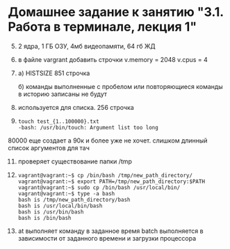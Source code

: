 # Домашнее задание к занятию "3.1. Работа в терминале, лекция 1"

5. 2 ядра, 1 ГБ ОЗУ, 4мб видеопамяти, 64 гб ЖД
6.  в файле vargrant добавить строчки 
    v.memory = 2048 
    v.cpus = 4
    
8. а) HISTSIZE 851 строчка
   
    б) команды выполненные с пробелом или повторяющиеся команды в историю записаны не будут
   
9. используется для списка. 256 строчка
10. ````shell
    touch test_{1..100000}.txt
    -bash: /usr/bin/touch: Argument list too long
    ````
80000 еще создает а 90к и более уже не хочет. слишком длинный список аргументов для тач

11. проверяет существование папки /tmp

12. ````shell
    vagrant@vagrant:~$ cp /bin/bash /tmp/new_path_directory/
    vagrant@vagrant:~$ export PATH=/tmp/new_path_directory:$PATH
    vagrant@vagrant:~$ sudo cp /bin/bash /usr/local/bin/
    vagrant@vagrant:~$ type -a bash
    bash is /tmp/new_path_directory/bash
    bash is /usr/local/bin/bash
    bash is /usr/bin/bash
    bash is /bin/bash
    ````
    
13. at выполняет команду в заданное время
    batch выполняется в зависимости от заданного времени и загрузки процессора
    
